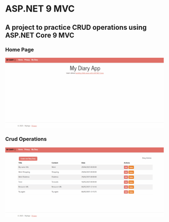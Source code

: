 ﻿#  ASP.NET 9 MVC

## A project to practice CRUD operations using ASP.NET Core 9 MVC


### Home Page
![](home_page_mvc.gif)


### Crud Operations
![](crud_mvc.gif)


